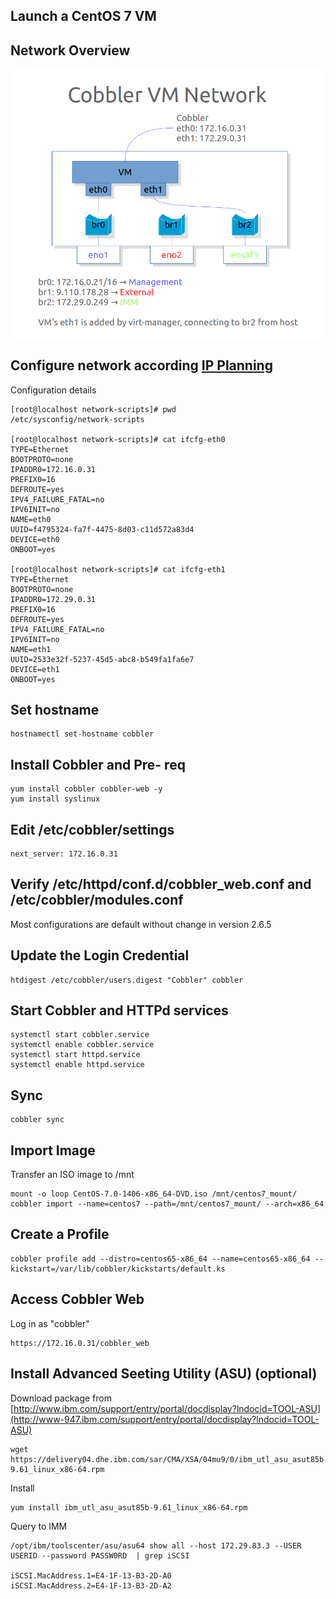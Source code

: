 ## Launch a CentOS 7 VM

## Network Overview
![Cobbler Network](images/20140902_cobbler_nw.png)

## Configure network according [IP Planning](IPPlanning.markdown)
Configuration details    

	[root@localhost network-scripts]# pwd
	/etc/sysconfig/network-scripts

	[root@localhost network-scripts]# cat ifcfg-eth0
	TYPE=Ethernet
	BOOTPROTO=none
	IPADDR0=172.16.0.31
	PREFIX0=16
	DEFROUTE=yes
	IPV4_FAILURE_FATAL=no
	IPV6INIT=no
	NAME=eth0
	UUID=f4795324-fa7f-4475-8d03-c11d572a83d4
	DEVICE=eth0
	ONBOOT=yes

	[root@localhost network-scripts]# cat ifcfg-eth1
	TYPE=Ethernet
	BOOTPROTO=none
	IPADDR0=172.29.0.31
	PREFIX0=16
	DEFROUTE=yes
	IPV4_FAILURE_FATAL=no
	IPV6INIT=no
	NAME=eth1
	UUID=2533e32f-5237-45d5-abc8-b549fa1fa6e7
	DEVICE=eth1
	ONBOOT=yes

## Set hostname
	hostnamectl set-hostname cobbler

## Install Cobbler and Pre- req
	yum install cobbler cobbler-web -y
	yum install syslinux

## Edit /etc/cobbler/settings
	next_server: 172.16.0.31

## Verify /etc/httpd/conf.d/cobbler_web.conf and /etc/cobbler/modules.conf    
Most configurations are default without change in version 2.6.5

## Update the Login Credential
	htdigest /etc/cobbler/users.digest "Cobbler" cobbler

## Start Cobbler and HTTPd services
	systemctl start cobbler.service
	systemctl enable cobbler.service
	systemctl start httpd.service
	systemctl enable httpd.service

## Sync
	cobbler sync

## Import Image    
Transfer an ISO image to /mnt    

	mount -o loop CentOS-7.0-1406-x86_64-DVD.iso /mnt/centos7_mount/
	cobbler import --name=centos7 --path=/mnt/centos7_mount/ --arch=x86_64

## Create a Profile
	cobbler profile add --distro=centos65-x86_64 --name=centos65-x86_64 --kickstart=/var/lib/cobbler/kickstarts/default.ks

## Access Cobbler Web    
Log in as "cobbler"    

	https://172.16.0.31/cobbler_web

## Install Advanced Seeting Utility (ASU) (optional)
Download package from [http://www.ibm.com/support/entry/portal/docdisplay?lndocid=TOOL-ASU](http://www-947.ibm.com/support/entry/portal/docdisplay?lndocid=TOOL-ASU)    

	wget https://delivery04.dhe.ibm.com/sar/CMA/XSA/04mu9/0/ibm_utl_asu_asut85b-9.61_linux_x86-64.rpm

Install    

	yum install ibm_utl_asu_asut85b-9.61_linux_x86-64.rpm    

Query to IMM    

	/opt/ibm/toolscenter/asu/asu64 show all --host 172.29.83.3 --USER USERID --password PASSW0RD  | grep iSCSI

	iSCSI.MacAddress.1=E4-1F-13-B3-2D-A0
	iSCSI.MacAddress.2=E4-1F-13-B3-2D-A2

